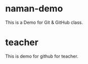 # naman-demo
This is a Demo for Git &amp; GitHub class.

# teacher
This is demo for github for teacher.
